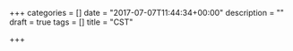 +++
categories = []
date = "2017-07-07T11:44:34+00:00"
description = ""
draft = true
tags = []
title = "CST"

+++

